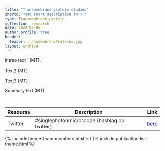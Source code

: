 ```yaml
---
title: "Transmembrane protein studies"
shortd: "add short description (MT)." 
type: Transmembrane protein
collection: research
date: 2022-02-06
author_profile: true
header:
  teaser: transmembraneProteins.jpg
layout: archive
---
```


<div style="text-align: justify">
intreo text 1 (MT).
<br>
<br>  
Text2 (MT).
<br>
<br>
Text3 (MT).

<!---<figure style="width: 50%" class="align-center">
<img src='/images/SinglePhotonsMicroscopy.jpg'>
<figcaption>Comparison between laser-scanning microscopy with typical single-element detecor and with SPAD array detector.</figcaption>
</figure>--->

Summary text (MT).
</div>
<br>

| Resourse | Description | Link |
| --- | --- | --- |
| Twitter | #singlephotonmicroscope (hashtag on twitter) | <a href="https://twitter.com/hashtag/singlephotonmicroscopy?src=hashtag_click"><span style="color:blue">here</span></a> |

<!---<h2> Videos: </h2>
<video width="480" height="320" controls="controls" class="align-center">
<source src="/videos/VicidominiG_SIF_2020_max_compression.mp4" type="video/mp4">
</video>--->

{% include theme-team-members.html %}
{% include publication-list-theme.html %}

